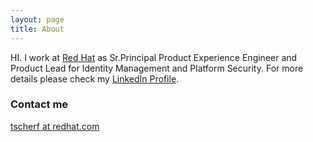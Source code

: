 ```yaml
---
layout: page
title: About
---
```


HI. I work at [Red Hat](https://www.redhat.com/en) as Sr.Principal Product
Experience Engineer and Product Lead for Identity Management and
Platform Security. For more details please check my [LinkedIn
Profile](https://www.linkedin.com/in/tscherf/).

### Contact me

[tscherf at redhat.com](mailto:tscherf@redhat.com)
